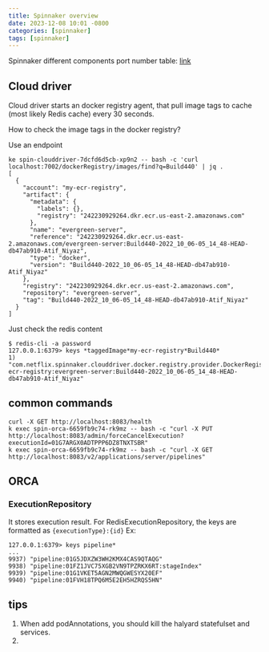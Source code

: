 ```yaml
---
title: Spinnaker overview
date: 2023-12-08 10:01 -0800
categories: [spinnaker]
tags: [spinnaker]
---
```


Spinnaker different components port number table:
[link](https://spinnaker.io/docs/reference/architecture/microservices-overview/)

## Cloud driver

Cloud driver starts an docker registry agent, that pull image tags to cache
(most likely Redis cache) every 30 seconds.

How to check the image tags in the docker registry?

Use an endpoint

```
ke spin-clouddriver-7dcfd6d5cb-xp9n2 -- bash -c 'curl localhost:7002/dockerRegistry/images/find?q=Build440' | jq .
[
  {
    "account": "my-ecr-registry",
    "artifact": {
      "metadata": {
        "labels": {},
        "registry": "242230929264.dkr.ecr.us-east-2.amazonaws.com"
      },
      "name": "evergreen-server",
      "reference": "242230929264.dkr.ecr.us-east-2.amazonaws.com/evergreen-server:Build440-2022_10_06-05_14_48-HEAD-db47ab910-Atif_Niyaz",
      "type": "docker",
      "version": "Build440-2022_10_06-05_14_48-HEAD-db47ab910-Atif_Niyaz"
    },
    "registry": "242230929264.dkr.ecr.us-east-2.amazonaws.com",
    "repository": "evergreen-server",
    "tag": "Build440-2022_10_06-05_14_48-HEAD-db47ab910-Atif_Niyaz"
  }
]
```

Just check the redis content

```
$ redis-cli -a password
127.0.0.1:6379> keys *taggedImage*my-ecr-registry*Build440*
1) "com.netflix.spinnaker.clouddriver.docker.registry.provider.DockerRegistryProvider:taggedImage:attributes:dockerRegistry:taggedImage:my-ecr-registry:evergreen-server:Build440-2022_10_06-05_14_48-HEAD-db47ab910-Atif_Niyaz"
```

## common commands

```
curl -X GET http://localhost:8083/health
k exec spin-orca-6659fb9c74-rk9mz -- bash -c "curl -X PUT http://localhost:8083/admin/forceCancelExecution?executionId=01G7ARGX0ADTPPP6DZ8TNXTSBR"
k exec spin-orca-6659fb9c74-rk9mz -- bash -c "curl -X GET http://localhost:8083/v2/applications/server/pipelines"
```

## ORCA

### ExecutionRepository

It stores execution result. For RedisExecutionRepository, the keys are
formatted as `{executionType}:{id}` Ex:

```
127.0.0.1:6379> keys pipeline*
...
9937) "pipeline:01G5JDXZW3WH2KMX4CAS9QTAQG"
9938) "pipeline:01FZ1JVC75XGB2VN9TPZRKX6RT:stageIndex"
9939) "pipeline:01G1VKET5AGN2MWQGWESYX20EF"
9940) "pipeline:01FVH18TPQ6M5E2EH5HZRQS5HN"
```

## tips

1. When add podAnnotations, you should kill the halyard statefulset and
   services.
2.
